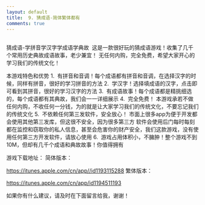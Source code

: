 ```yaml
---
layout: default
title:  9. 猜成语-简体繁体都有
comments: true
---
```



##
猜成语-学拼音学汉字学成语学典故  这是一款很好玩的猜成语游戏！收集了几千个常用历史典故成语故事，老少兼宜！
无任何内购，完全免费，希望大家开心的学习我们的传统文化！ 

本游戏特色和优势
1.  有拼音和音调！每个成语都有拼音和音调，在选择汉字的时候，同样有拼音，很好的学习拼音的方法
2.  学汉字！选择填成语的汉字，点击即可看到其拼音，很好的学习汉字的方法
3.  有成语故事！每个成语都是精挑细选的，每个成语都有其典故，我们会一一详细展示
4.  完全免费！ 本游戏承若不做任何内购，不收任何一分钱，为的就是让大家学习我们的传统文化，不要忘记我们的传统文化
5.  不依赖任何第三发软件，安全放心！ 市面上很多app为便于开发都会使用其他第三发库，但这很不安全，因为很多第三方
    软件会使用后门每时每刻都在监控和窃取你的私人信息，甚至会危害你的财产安全，我们这款游戏，没有使用任何第三方开发软件，请放心使用
6.  游戏占用体积小，不臃肿！整个游戏不到10M，但却有几千个成语和典故故事！你值得拥有
    
游戏下载地址：
简体版本：

https://itunes.apple.com/cn/app//id1193115288
繁体版本：

https://itunes.apple.com/cn/app/id1194511193

如果你有什么建议，请及时在下面留言给我，谢谢！
